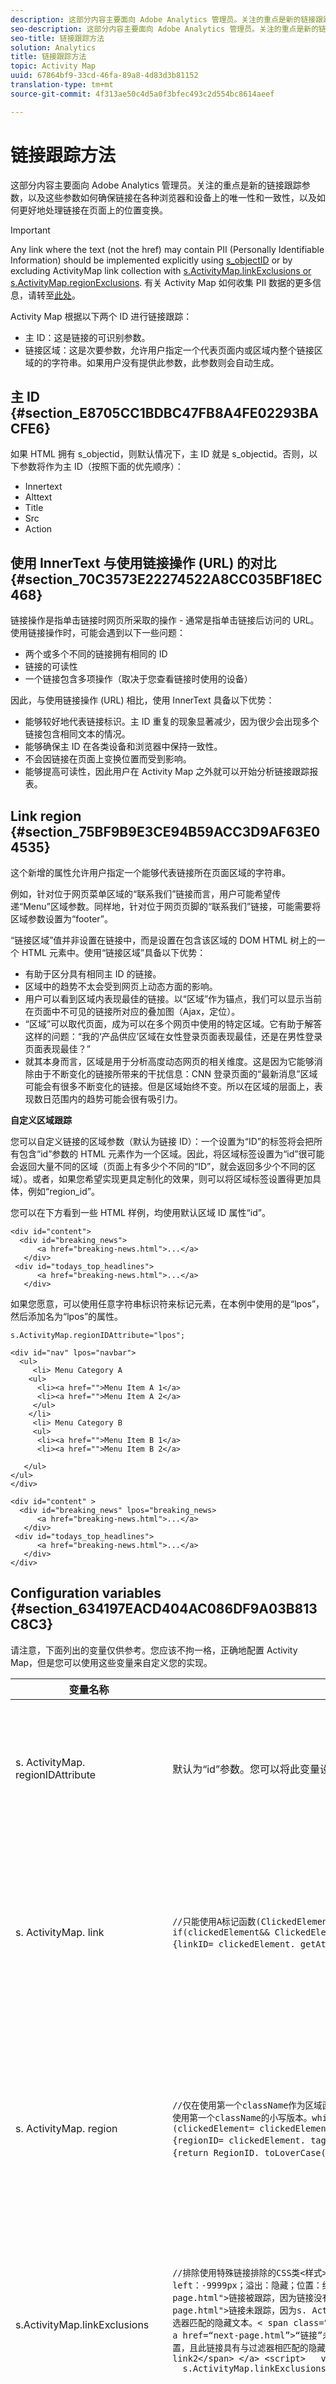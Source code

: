 ```yaml
---
description: 这部分内容主要面向 Adobe Analytics 管理员。关注的重点是新的链接跟踪参数，以及这些参数如何确保链接在各种浏览器和设备上的唯一性和一致性，以及如何更好地处理链接在页面上的位置变换。
seo-description: 这部分内容主要面向 Adobe Analytics 管理员。关注的重点是新的链接跟踪参数，以及这些参数如何确保链接在各种浏览器和设备上的唯一性和一致性，以及如何更好地处理链接在页面上的位置变换。
seo-title: 链接跟踪方法
solution: Analytics
title: 链接跟踪方法
topic: Activity Map
uuid: 67864bf9-33cd-46fa-89a8-4d83d3b81152
translation-type: tm+mt
source-git-commit: 4f313ae50c4d5a0f3bfec493c2d554bc8614aeef

---
```



# 链接跟踪方法

这部分内容主要面向 Adobe Analytics 管理员。关注的重点是新的链接跟踪参数，以及这些参数如何确保链接在各种浏览器和设备上的唯一性和一致性，以及如何更好地处理链接在页面上的位置变换。

>[!IMPORTANT]
>
>Any link where the text (not the href) may contain PII (Personally Identifiable Information) should be implemented explicitly using [s_objectID](https://marketing.adobe.com/resources/help/en_US/sc/implement/s_objectID.html) or by excluding ActivityMap link collection with [s.ActivityMap.linkExclusions or s.ActivityMap.regionExclusions](../../../analyze/activity-map/activitymap-link-tracking/activitymap-link-tracking-methodology.md#section_634197EACD404AC086DF9A03B813C8C3). 有关 Activity Map 如何收集 PII 数据的更多信息，请转至[此处](../../../analyze/activity-map/lnk-tracking-overview.md#section_A9F016E64F33446F8916855D8C69A7C6)。

Activity Map 根据以下两个 ID 进行链接跟踪：

* 主 ID：这是链接的可识别参数。
* 链接区域：这是次要参数，允许用户指定一个代表页面内或区域内整个链接区域的的字符串。如果用户没有提供此参数，此参数则会自动生成。

## 主 ID {#section_E8705CC1BDBC47FB8A4FE02293BACFE6}

如果 HTML 拥有 s_objectid，则默认情况下，主 ID 就是 s_objectid。否则，以下参数将作为主 ID（按照下面的优先顺序）：

* Innertext
* Alttext
* Title
* Src
* Action

## 使用 InnerText 与使用链接操作 (URL) 的对比 {#section_70C3573E22274522A8CC035BF18EC468}

链接操作是指单击链接时网页所采取的操作 - 通常是指单击链接后访问的 URL。使用链接操作时，可能会遇到以下一些问题：

* 两个或多个不同的链接拥有相同的 ID
* 链接的可读性
* 一个链接包含多项操作（取决于您查看链接时使用的设备）

因此，与使用链接操作 (URL) 相比，使用 InnerText 具备以下优势：

* 能够较好地代表链接标识。主 ID 重复的现象显著减少，因为很少会出现多个链接包含相同文本的情况。
* 能够确保主 ID 在各类设备和浏览器中保持一致性。
* 不会因链接在页面上变换位置而受到影响。
* 能够提高可读性，因此用户在 Activity Map 之外就可以开始分析链接跟踪报表。

## Link region {#section_75BF9B9E3CE94B59ACC3D9AF63E04535}

这个新增的属性允许用户指定一个能够代表链接所在页面区域的字符串。

例如，针对位于网页菜单区域的“联系我们”链接而言，用户可能希望传递“Menu”区域参数。同样地，针对位于网页页脚的“联系我们”链接，可能需要将区域参数设置为“footer”。

“链接区域”值并非设置在链接中，而是设置在包含该区域的 DOM HTML 树上的一个 HTML 元素中。使用“链接区域”具备以下优势：

* 有助于区分具有相同主 ID 的链接。
* 区域中的趋势不太会受到网页上动态方面的影响。
* 用户可以看到区域内表现最佳的链接。以“区域”作为锚点，我们可以显示当前在页面中不可见的链接所对应的叠加图（Ajax，定位）。
* “区域”可以取代页面，成为可以在多个网页中使用的特定区域。它有助于解答这样的问题：“我的‘产品供应’区域在女性登录页面表现最佳，还是在男性登录页面表现最佳？”
* 就其本身而言，区域是用于分析高度动态网页的相关维度。这是因为它能够消除由于不断变化的链接所带来的干扰信息：CNN 登录页面的“最新消息”区域可能会有很多不断变化的链接。但是区域始终不变。所以在区域的层面上，表现数日范围内的趋势可能会很有吸引力。

**自定义区域跟踪**

您可以自定义链接的区域参数（默认为链接 ID）：一个设置为“ID”的标签将会把所有包含“id”参数的 HTML 元素作为一个区域。因此，将区域标签设置为“id”很可能会返回大量不同的区域（页面上有多少个不同的“ID”，就会返回多少个不同的区域）。或者，如果您希望实现更具定制化的效果，则可以将区域标签设置得更加具体，例如“region_id”。

您可以在下方看到一些 HTML 样例，均使用默认区域 ID 属性“id”。

```
<div id="content"> 
  <div id="breaking_news"> 
      <a href="breaking-news.html">...</a> 
   </div> 
 <div id="todays_top_headlines"> 
      <a href="breaking-news.html">...</a> 
   </div> 
```

如果您愿意，可以使用任意字符串标识符来标记元素，在本例中使用的是“lpos”，然后添加名为“lpos”的属性。

```
s.ActivityMap.regionIDAttribute="lpos"; 
   
<div id="nav" lpos="navbar"> 
  <ul> 
     <li> Menu Category A 
    <ul> 
      <li><a href="">Menu Item A 1</a> 
      <li><a href="">Menu Item A 2</a> 
     </ul> 
    </li> 
     <li> Menu Category B 
     <ul> 
      <li><a href="">Menu Item B 1</a>  
      <li><a href="">Menu Item B 2</a> 
  
   </ul> 
</ul> 
</div> 
  
<div id="content" > 
  <div id="breaking_news" lpos="breaking_news> 
      <a href="breaking-news.html">...</a> 
   </div> 
 <div id="todays_top_headlines"> 
      <a href="breaking-news.html">...</a> 
   </div> 
</div>
```

## Configuration variables {#section_634197EACD404AC086DF9A03B813C8C3}

请注意，下面列出的变量仅供参考。您应该不拘一格，正确地配置 Activity Map，但是您可以使用这些变量来自定义您的实现。

<table id="table_7BC8DC3F35CF49288D94BA707F06B283"> 
 <thead> 
  <tr> 
   <th colname="col1" class="entry"> 变量名称 </th> 
   <th colname="col2" class="entry"> 示例 </th> 
   <th colname="col3" class="entry"> 描述 </th> 
  </tr> 
 </thead>
 <tbody> 
  <tr> 
   <td colname="col1"> s. ActivityMap. regionIDAttribute </td> 
   <td colname="col2"> 默认为“id”参数。您可以将此变量设置为其他参数。 </td> 
   <td colname="col3"> 字符串，可以将来自 s.linkObject 某些上级（父级、父级的父级...）元素（例如<b>被单击的元素</b>）的标签属性用作区域 ID。 </td> 
  </tr> 
  <tr> 
   <td colname="col1"> s. ActivityMap. link </td> 
   <td colname="col2"> 
    <code>//只能使用A标记函数(ClickedElement){var LinkID中的“title”属性；if(clickedElement&amp;&amp; ClickedElement. TagName. toUpperCase()==='A'){linkID= clickedElement. getAttribute('title')；}返回linkID；}} </code>
  </td> 
   <td colname="col3"> 函数，可以收到被单击的 HTMLElement，且应该返回代表<b>被单击的链接</b>的字符串值。 <p>如果返回值为 false（空、未定义、空字符串、0），则表示没有跟踪任何链接。 </p> </td> 
  </tr> 
  <tr> 
   <td colname="col1"> s. ActivityMap. region </td> 
   <td colname="col2"> 
    <code>//仅在使用第一个className作为区域函数(ClickedElement){var RegionID，ClassName时使用第一个className的小写版本。while(clickedElement&amp;&amp;(clickedElement= clickedElement. parentNode)){regionID= clickedElement. tagName；if(regionID){return RegionID. toLoverCase()；}}}}}}}}}}}}}}}}}}}}}}}}}}}}}}}}}}}}}}}}}} </code>
  </td> 
   <td colname="col3"> 函数，可以被单击的 HTMLElement，且应该返回代表<b>链接被单击时所在的区域</b>的字符串值。 <p>如果返回值为 false（空、未定义、空字符串、0），则表示没有跟踪任何链接。 </p> </td> 
  </tr> 
  <tr> 
   <td colname="col1"> s.ActivityMap.linkExclusions </td> 
   <td colname="col2"> 
    <code>//排除使用特殊链接排除的CSS类&lt;样式&gt;. linkExcluded{显示标记的链接：块；高度：px；left：-9999px；溢出：隐藏；位置：绝对；宽度：px；}&lt;/style&gt;&lt; a href="next-page.html"&gt;链接被跟踪，因为链接没有与过滤器匹配的隐藏文本。&lt;/a&gt;&lt; a href="next-page.html"&gt;链接未跟踪，因为s. ActivityMap. linkExclusions已设置，且此链接具有与筛选器匹配的隐藏文本。&lt; span class=“linkExcluded”&gt; excluding-link1&lt;/span&gt;&lt;/a&gt;&lt; a href=“next-page.html”&gt;“链接”未跟踪，因为s. ActivityMap. linkExclusions已设置，且此链接具有与过滤器相匹配的隐藏文本。 &lt;span class="linkExcluded"&gt;exclude-link2&lt;/span&gt; &lt;/a&gt; &lt;script&gt;   var s = s_gi('samplersid');   s.ActivityMap.linkExclusions = 'exclude-link1,exclude-link2'; &lt;/script&gt; 
    </code> </td> 
   <td colname="col3"> <p>字符串，可接收以逗号分隔的字符串列表，以便在链接文本中进行搜索。如果找到，则链接不会由 Activity Map 跟踪。如果未设置，则不会尝试停止由 Activity Map 跟踪链接。 </p> </td> 
  </tr> 
  <tr> 
   <td colname="col1"> s.ActivityMap.regionExclusions </td> 
   <td colname="col2"> 
    <code>//由于s. ActivityMap. regionExclusions已设置但与筛选器不匹配，因此会跟踪通过ActivityMap&lt; div id=“links-included”&gt;&lt; a href=“next-page.html”&gt;“链接”跟踪页面上页面上的区域。&lt;/a&gt;&lt;/div&gt;&lt; div id=“links-excluded”&gt;&lt; a href=“next-page.html”&gt;&gt;“链接”，因为s. ActivityMap. regionExclusions已设置，且此链接与过滤器相匹配。&lt;/a&gt; &lt;/div&gt; &lt;script&gt;   var s = s_gi('samplersid');   s.ActivityMap.regionExclusions = 'links-excluded'; &lt;/script&gt;
    </code> </td> 
   <td colname="col3"> <p>字符串，可接收以逗号分隔的字符串列表，以便在区域文本中进行搜索。如果找到，则链接不会由 Activity Map 跟踪。如果未设置，则不会尝试停止由 Activity Map 跟踪链接。 </p> </td> 
  </tr> 
 </tbody> 
</table>
